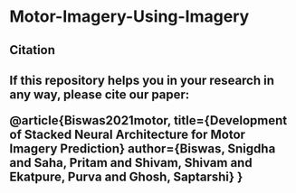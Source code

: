 <h1>Motor-Imagery-Using-Imagery</h1>
<h2>Citation<h2/>
If this repository helps you in your research in any way, please cite our paper:

  @article{Biswas2021motor,
  title={Development of Stacked Neural Architecture for Motor Imagery Prediction}
  author={Biswas, Snigdha and Saha, Pritam and Shivam, Shivam and Ekatpure, Purva and Ghosh, Saptarshi}
  }


